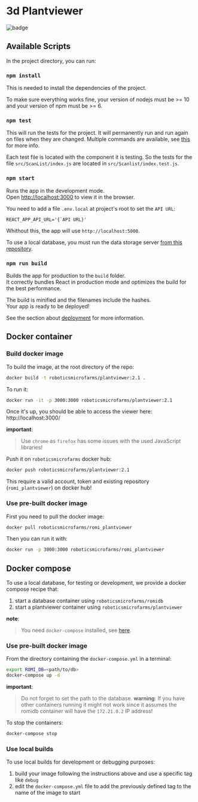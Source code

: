 # 3d Plantviewer

![badge](https://github.com/romi/3d-plantviewer/workflows/Tests/badge.svg)

## Available Scripts
In the project directory, you can run:

### ```npm install```

This is needed to install the dependencies of the project.

To make sure everything works fine, your version of nodejs must be >= 10 and your version of npm must be >= 6.

### ```npm test```

This will run the tests for the project. It will permanently run and run again 
on files when they are changed. Multiple commands are available, see
[this](https://create-react-app.dev/docs/running-tests/) for more info.

Each test file is located with the component it is testing. So the tests for the file `src/ScanList/index.js` are located in `src/Scanlist/index.test.js`.

### ```npm start```

Runs the app in the development mode.<br>
Open [http://localhost:3000](http://localhost:3000) to view it in the browser.

You need to add a file `.env.local` at project's root to set the `API URL`:

```
REACT_APP_API_URL='{`API URL}'
```
Whithout this, the app will use `http://localhost:5000`.

To use a local database, you must run the data storage server [from this repository](https://github.com/romi/data-storage).

### `npm run build`

Builds the app for production to the `build` folder.<br>
It correctly bundles React in production mode and optimizes the build for the best performance.

The build is minified and the filenames include the hashes.<br>
Your app is ready to be deployed!

See the section about [deployment](https://facebook.github.io/create-react-app/docs/deployment) for more information.

## Docker container

### Build docker image
To build the image, at the root directory of the repo:
```bash
docker build -t roboticsmicrofarms/plantviewer:2.1 .
```
To run it:
```bash
docker run -it -p 3000:3000 roboticsmicrofarms/plantviewer:2.1
```
Once it's up, you should be able to access the viewer here: http://localhost:3000/

**important**:
> Use `chrome` as `firefox` has some issues with the used JavaScript libraries!

Push it on `roboticsmicrofarms` docker hub:
```bash
docker push roboticsmicrofarms/plantviewer:2.1
```
This require a valid account, token and existing repository (`romi_plantviewer`) on docker hub!

### Use pre-built docker image
First you need to pull the docker image:
```bash
docker pull roboticsmicrofarms/romi_plantviewer
```
Then you can run it with:
```bash
docker run -p 3000:3000 roboticsmicrofarms/romi_plantviewer
```


## Docker compose
To use a local database, for testing or development, we provide a docker compose recipe that:

1. start a database container using `roboticsmicrofarms/romidb`
2. start a plantviewer container using `roboticsmicrofarms/plantviewer`

**note**:
> You need `docker-compose` installed, see 
[here](https://docs.docker.com/compose/install/).

### Use pre-built docker image
From the directory containing the `docker-compose.yml` in a terminal:
```bash
export ROMI_DB=<path/to/db>
docker-compose up -d 
```
**important**:
> Do not forget to set the path to the database.
**warning**:
> If you have other containers running it might not work since it assumes the 
romidb container will have the `172.21.0.2` IP address!

To stop the containers: 
```bash
docker-compose stop
```

### Use local builds
To use local builds for development or debugging purposes:

1. build your image following the instructions above and use a specific tag like `debug`
2. edit the `docker-compose.yml` file to add the previously defined tag to the name of the image to start



